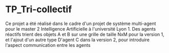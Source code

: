# TP_Tri-collectif
Ce projet a été réalisé dans le cadre d'un projet de système multi-agent pour le master 2 Intelligence Artificielle à l'université Lyon 1. 
Des agents réactifs trient des objets A et B sur une grille de taille NxM pour la version 1, et l'ajout d'un autre type D'agent C dans la version 2, pour introduire 
l'aspect communication entre les agents
